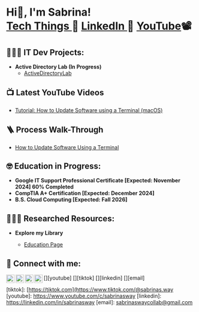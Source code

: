 <h1>Hi👋, I'm Sabrina! <br/><a href="https://github.com/sabrinasway"> Tech Things </a> 💾 <a href="https://www.linkedin.com/in/sabrinasway/">LinkedIn </a> 📇 <a href="https://www.youtube.com/c/sabrinasway">YouTube</a>📽️</h1>

<h2>👩🏻‍💻 IT Dev Projects:</h2>

- <b>Active Directory Lab (In Progress)</b>
  - [ActiveDirectoryLab](https://github.com/sabrinasway/xx)

<h2>📺 Latest YouTube Videos</h2>

- [Tutorial: How to Update Software using a Terminal (macOS)](https://youtu.be/YhgW-E7aOiQ)
 
<h2>🪜 Process Walk-Through</h2>

- [How to Update Software Using a Terminal](https://github.com/SabrinasWay/Software-Maintenance/tree/main)

<h2> 🤓 Education in Progress: </h2>

- <b>Google IT Support Professional Certificate [Expected: November 2024] 60% Completed</b>
- <b>CompTIA A+ Certification [Expected: December 2024]</b>
- <b>B.S. Cloud Computing [Expected: Fall 2026]</b>
 
<h2> 👩🏻‍🏫 Researched Resources: </h2>

- <b>Explore my Library</b>

  - [Education Page](https://github.com/SabrinasWay/education-itsupport)

<h2> 🤳 Connect with me:</h2>

[<img align="left" alt="SabrinasWay | YouTube" width="22px" src="https://cdn.jsdelivr.net/npm/simple-icons@v3/icons/youtube.svg" />][youtube]
[<img align="left" alt="SabrinasWay | TikTok" width="22px" src="https://cdn.jsdelivr.net/npm/simple-icons@3.13.0/icons/tiktok.svg" />][tiktok]
[<img align="left" alt="SabrinasWay | LinkedIn" width="22px" src="https://cdn.jsdelivr.net/npm/simple-icons@v3/icons/linkedin.svg" />][linkedin]
[<img align="left" alt="SabrinasWay | LinkedIn" width="22px" src="https://cdn.jsdelivr.net/npm/simple-icons@3.13.0/icons/gmail.svg" />][email]

[tiktok]: [https://tiktok.com](https://www.tiktok.com/@sabrinas.way
[youtube]: https://www.youtube.com/c/sabrinasway
[linkedin]: https://linkedin.com/in/sabrinasway
[email]: sabrinaswaycollab@gmail.com

<!--
**sabrinasway/sabrinasway** is a ✨ _special_ ✨ repository because its `README.md` (this file) appears on your GitHub profile.

Here are some ideas to get you started:

- 🔭 I’m currently working on ...
- 🌱 I’m currently learning ...
- 👯 I’m looking to collaborate on ...
- 🤔 I’m looking for help with ...
- 💬 Ask me about ...
- 📫 How to reach me: ...
- 😄 Pronouns: ...
- ⚡ Fun fact: ...
-->
